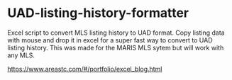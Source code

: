 # UAD-listing-history-formatter
Excel script to convert MLS listing history to UAD format.
Copy listing data with mouse and drop it in excel for a super fast way to convert to UAD listing history. This was made for the MARIS MLS sytem but will work with any MLS. 

https://www.areastc.com/#/portfolio/excel_blog.html
